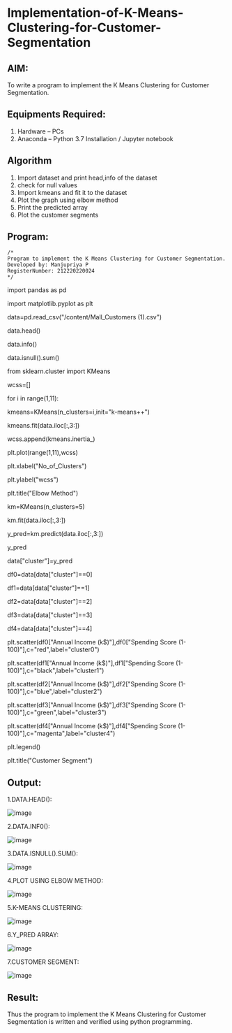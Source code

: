 # Implementation-of-K-Means-Clustering-for-Customer-Segmentation

## AIM:
To write a program to implement the K Means Clustering for Customer Segmentation.

## Equipments Required:
1. Hardware – PCs
2. Anaconda – Python 3.7 Installation / Jupyter notebook

## Algorithm
1. Import dataset and print head,info of the dataset
2. check for null values
3. Import kmeans and fit it to the dataset
4. Plot the graph using elbow method
5. Print the predicted array
6. Plot the customer segments

## Program:
```
/*
Program to implement the K Means Clustering for Customer Segmentation.
Developed by: Manjupriya P
RegisterNumber: 212220220024
*/
```
import pandas as pd

import matplotlib.pyplot as plt

data=pd.read_csv("/content/Mall_Customers (1).csv")

data.head()

data.info()

data.isnull().sum()

from sklearn.cluster import KMeans

wcss=[]

for i in range(1,11):

kmeans=KMeans(n_clusters=i,init="k-means++")

kmeans.fit(data.iloc[:,3:])

wcss.append(kmeans.inertia_)

plt.plot(range(1,11),wcss)

plt.xlabel("No_of_Clusters")

plt.ylabel("wcss")

plt.title("Elbow Method")

km=KMeans(n_clusters=5)

km.fit(data.iloc[:,3:])

y_pred=km.predict(data.iloc[:,3:])

y_pred

data["cluster"]=y_pred

df0=data[data["cluster"]==0]

df1=data[data["cluster"]==1]

df2=data[data["cluster"]==2]

df3=data[data["cluster"]==3]

df4=data[data["cluster"]==4]

plt.scatter(df0["Annual Income (k$)"],df0["Spending Score (1-100)"],c="red",label="cluster0")

plt.scatter(df1["Annual Income (k$)"],df1["Spending Score (1-100)"],c="black",label="cluster1")

plt.scatter(df2["Annual Income (k$)"],df2["Spending Score (1-100)"],c="blue",label="cluster2")

plt.scatter(df3["Annual Income (k$)"],df3["Spending Score (1-100)"],c="green",label="cluster3")

plt.scatter(df4["Annual Income (k$)"],df4["Spending Score (1-100)"],c="magenta",label="cluster4")

plt.legend()

plt.title("Customer Segment")


## Output:
1.DATA.HEAD():

![image](https://github.com/Manjupriya1207/Implementation-of-K-Means-Clustering-for-Customer-Segmentation/assets/113583090/8a66a27d-1b00-47ee-bd99-0ea50a384a3a)

2.DATA.INF0():

![image](https://github.com/Manjupriya1207/Implementation-of-K-Means-Clustering-for-Customer-Segmentation/assets/113583090/a4585c94-0544-4e96-b066-56f8e2838565)

3.DATA.ISNULL().SUM():

![image](https://github.com/Manjupriya1207/Implementation-of-K-Means-Clustering-for-Customer-Segmentation/assets/113583090/5a9f35d6-85fb-4274-9829-ce27e1588d04)

4.PLOT USING ELBOW METHOD:

![image](https://github.com/Manjupriya1207/Implementation-of-K-Means-Clustering-for-Customer-Segmentation/assets/113583090/5330b598-6253-418b-9012-d9e3930e58f9)

5.K-MEANS CLUSTERING:

![image](https://github.com/Manjupriya1207/Implementation-of-K-Means-Clustering-for-Customer-Segmentation/assets/113583090/87f34e3c-6208-4b76-af9c-1e4aa02d698d)

6.Y_PRED ARRAY:

![image](https://github.com/Manjupriya1207/Implementation-of-K-Means-Clustering-for-Customer-Segmentation/assets/113583090/db6afae1-8b6e-44f9-aed7-b67fca01e187)

7.CUSTOMER SEGMENT:

![image](https://github.com/Manjupriya1207/Implementation-of-K-Means-Clustering-for-Customer-Segmentation/assets/113583090/67fa81d3-5c96-4390-85d7-627356d8a19b)

## Result:
Thus the program to implement the K Means Clustering for Customer Segmentation is written and verified using python programming.
